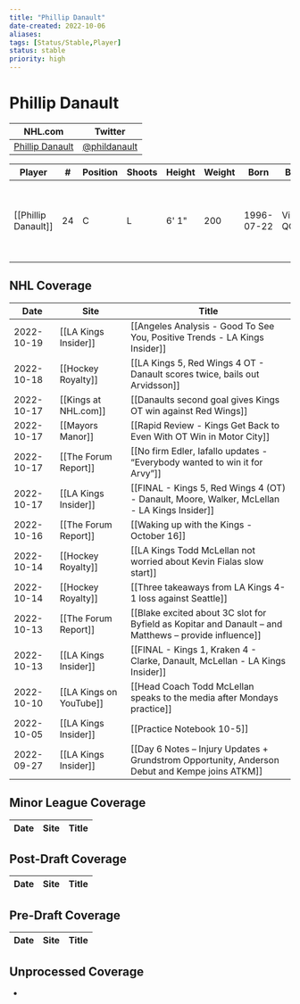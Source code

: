 ```yaml
---
title: "Phillip Danault"
date-created: 2022-10-06
aliases: 
tags: [Status/Stable,Player]
status: stable
priority: high
---
```


# Phillip Danault

NHL.com | Twitter
-|-
[Phillip Danault](https://www.nhl.com/player/phillip-danault-8476479) | [@phildanault](https://twitter.com/phildanault)

Player | \# | Position | Shoots | Height | Weight | Born | Birthplace | Draft 
---|---|---|---|---|---|---|---|---
[[Phillip Danault]] | 24 | C | L | 6' 1" | 200 | 1996-07-22 | Victoriaville, QC, CAN | 2011 CHI, 1st rd, 26th pk (26th overall)



## NHL  Coverage
| Date       | Site                    | Title                                                                                                 |
| ---------- | ----------------------- | ----------------------------------------------------------------------------------------------------- |
| 2022-10-19 | [[LA Kings Insider]]    | [[Angeles Analysis - Good To See You, Positive Trends - LA Kings Insider]]                            |
| 2022-10-18 | [[Hockey Royalty]]      | [[LA Kings 5, Red Wings 4 OT - Danault scores twice, bails out Arvidsson]]                            |
| 2022-10-17 | [[Kings at NHL.com]]    | [[Danaults second goal gives Kings OT win against Red Wings]]                                         |
| 2022-10-17 | [[Mayors Manor]]        | [[Rapid Review - Kings Get Back to Even With OT Win in Motor City]]                                   |
| 2022-10-17 | [[The Forum Report]]    | [[No firm Edler, Iafallo updates - “Everybody wanted to win it for Arvy”]]                            |
| 2022-10-17 | [[LA Kings Insider]]    | [[FINAL - Kings 5, Red Wings 4 (OT) - Danault, Moore, Walker, McLellan - LA Kings Insider]]           |
| 2022-10-16 | [[The Forum Report]]    | [[Waking up with the Kings - October 16]]                                                             |
| 2022-10-14 | [[Hockey Royalty]]      | [[LA Kings Todd McLellan not worried about Kevin Fialas slow start]]                                  |
| 2022-10-14 | [[Hockey Royalty]]      | [[Three takeaways from LA Kings 4-1 loss against Seattle]]                                            |
| 2022-10-13 | [[The Forum Report]]    | [[Blake excited about 3C slot for Byfield as Kopitar and Danault – and Matthews – provide influence]] |
| 2022-10-13 | [[LA Kings Insider]]    | [[FINAL - Kings 1, Kraken 4 - Clarke, Danault, McLellan - LA Kings Insider]]                          |
| 2022-10-10 | [[LA Kings on YouTube]] | [[Head Coach Todd McLellan speaks to the media after Mondays practice]]                               |
| 2022-10-05 | [[LA Kings Insider]]    | [[Practice Notebook 10-5]]                                                                            |
| 2022-09-27 | [[LA Kings Insider]]    | [[Day 6 Notes – Injury Updates + Grundstrom Opportunity, Anderson Debut and Kempe joins ATKM]]        |

	

## Minor League Coverage
Date | Site |  Title
---|---|---



## Post-Draft Coverage
Date | Site |  Title
---|---|---



## Pre-Draft Coverage
Date | Site |  Title
---|---|---


## Unprocessed Coverage
- 
